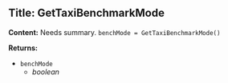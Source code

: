 ## Title: GetTaxiBenchmarkMode

**Content:**
Needs summary.
`benchMode = GetTaxiBenchmarkMode()`

**Returns:**
- `benchMode`
  - *boolean*